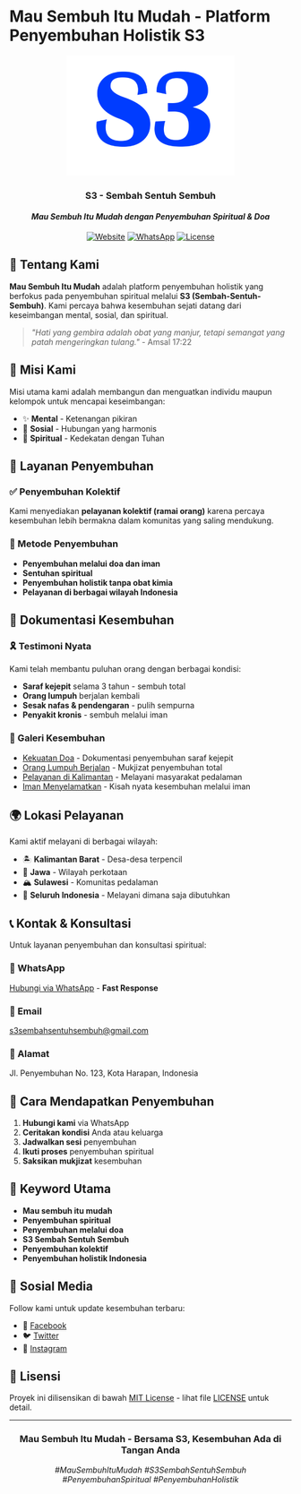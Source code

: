 # Mau Sembuh Itu Mudah - Platform Penyembuhan Holistik S3

<div align="center">
  
![S3 Logo](Asset/logo.png)

### **S3 - Sembah Sentuh Sembuh**
#### *Mau Sembuh Itu Mudah dengan Penyembuhan Spiritual & Doa*

[![Website](https://img.shields.io/badge/Website-Live-brightgreen)](https://s3sembahsentuhsembuh.com)
[![WhatsApp](https://img.shields.io/badge/WhatsApp-Contact-green)](https://wa.me/6281234567890)
[![License](https://img.shields.io/badge/License-MIT-blue.svg)](LICENSE)

</div>

## 🌟 Tentang Kami

**Mau Sembuh Itu Mudah** adalah platform penyembuhan holistik yang berfokus pada penyembuhan spiritual melalui **S3 (Sembah-Sentuh-Sembuh)**. Kami percaya bahwa kesembuhan sejati datang dari keseimbangan mental, sosial, dan spiritual.

> *"Hati yang gembira adalah obat yang manjur, tetapi semangat yang patah mengeringkan tulang."* - Amsal 17:22

## 🎯 Misi Kami

Misi utama kami adalah membangun dan menguatkan individu maupun kelompok untuk mencapai keseimbangan:
- ✨ **Mental** - Ketenangan pikiran
- 🤝 **Sosial** - Hubungan yang harmonis  
- 🙏 **Spiritual** - Kedekatan dengan Tuhan

## 🏥 Layanan Penyembuhan

### ✅ Penyembuhan Kolektif
Kami menyediakan **pelayanan kolektif (ramai orang)** karena percaya kesembuhan lebih bermakna dalam komunitas yang saling mendukung.

### 🙌 Metode Penyembuhan
- **Penyembuhan melalui doa dan iman**
- **Sentuhan spiritual** 
- **Penyembuhan holistik tanpa obat kimia**
- **Pelayanan di berbagai wilayah Indonesia**

## 📖 Dokumentasi Kesembuhan

### 🎗️ Testimoni Nyata
Kami telah membantu puluhan orang dengan berbagai kondisi:
- **Saraf kejepit** selama 3 tahun - sembuh total
- **Orang lumpuh** berjalan kembali
- **Sesak nafas & pendengaran** - pulih sempurna
- **Penyakit kronis** - sembuh melalui iman

### 📸 Galeri Kesembuhan
- [Kekuatan Doa](article-1.html) - Dokumentasi penyembuhan saraf kejepit
- [Orang Lumpuh Berjalan](article-2.html) - Mukjizat penyembuhan total
- [Pelayanan di Kalimantan](article-3.html) - Melayani masyarakat pedalaman
- [Iman Menyelamatkan](article-5.html) - Kisah nyata kesembuhan melalui iman

## 🌍 Lokasi Pelayanan

Kami aktif melayani di berbagai wilayah:
- 🏝️ **Kalimantan Barat** - Desa-desa terpencil
- 🌆 **Jawa** - Wilayah perkotaan
- 🏔️ **Sulawesi** - Komunitas pedalaman
- 📍 **Seluruh Indonesia** - Melayani dimana saja dibutuhkan

## 📞 Kontak & Konsultasi

Untuk layanan penyembuhan dan konsultasi spiritual:

### 📱 WhatsApp
[Hubungi via WhatsApp](https://wa.me/6281234567890) - **Fast Response**

### 📧 Email
s3sembahsentuhsembuh@gmail.com

### 📍 Alamat
Jl. Penyembuhan No. 123, Kota Harapan, Indonesia

## 🚀 Cara Mendapatkan Penyembuhan

1. **Hubungi kami** via WhatsApp
2. **Ceritakan kondisi** Anda atau keluarga
3. **Jadwalkan sesi** penyembuhan
4. **Ikuti proses** penyembuhan spiritual
5. **Saksikan mukjizat** kesembuhan

## 🎯 Keyword Utama
- **Mau sembuh itu mudah**
- **Penyembuhan spiritual**
- **Penyembuhan melalui doa**
- **S3 Sembah Sentuh Sembuh**
- **Penyembuhan kolektif**
- **Penyembuhan holistik Indonesia**

## 🔗 Sosial Media

Follow kami untuk update kesembuhan terbaru:
- 📘 [Facebook](https://facebook.com/s3sembahsentuhsembuh)
- 🐦 [Twitter](https://twitter.com/s3sembuh)
- 📸 [Instagram](https://instagram.com/s3sembahsentuhsembuh)

## 📄 Lisensi

Proyek ini dilisensikan di bawah [MIT License](LICENSE) - lihat file [LICENSE](LICENSE) untuk detail.

---

<div align="center">
  
### **Mau Sembuh Itu Mudah - Bersama S3, Kesembuhan Ada di Tangan Anda**
  
*#MauSembuhItuMudah #S3SembahSentuhSembuh #PenyembuhanSpiritual #PenyembuhanHolistik*

</div>
